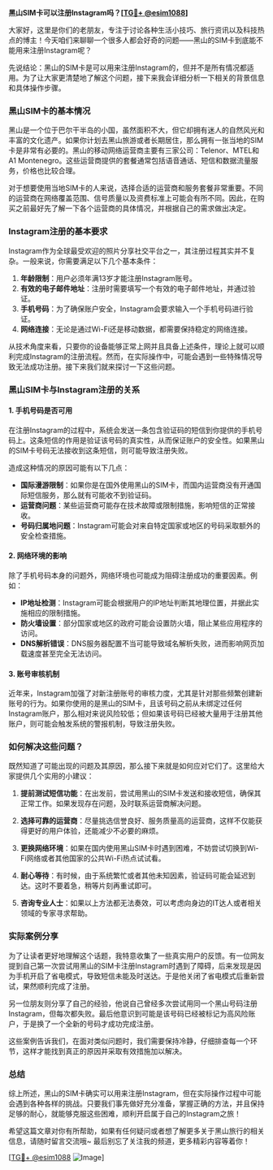 **黑山SIM卡可以注册Instagram吗？[[TG💪+ @esim1088](https://t.me/s/esim1088)]**

大家好，这里是你们的老朋友，专注于讨论各种生活小技巧、旅行资讯以及科技热点的博主！今天咱们来聊聊一个很多人都会好奇的问题——黑山的SIM卡到底能不能用来注册Instagram呢？

先说结论：黑山的SIM卡是可以用来注册Instagram的，但并不是所有情况都适用。为了让大家更清楚地了解这个问题，接下来我会详细分析一下相关的背景信息和具体操作步骤。

### 黑山SIM卡的基本情况

黑山是一个位于巴尔干半岛的小国，虽然面积不大，但它却拥有迷人的自然风光和丰富的文化遗产。如果你计划去黑山旅游或者长期居住，那么拥有一张当地的SIM卡是非常有必要的。黑山的移动网络运营商主要有三家公司：Telenor、MTEL和A1 Montenegro。这些运营商提供的套餐通常包括语音通话、短信和数据流量服务，价格也比较合理。

对于想要使用当地SIM卡的人来说，选择合适的运营商和服务套餐非常重要。不同的运营商在网络覆盖范围、信号质量以及资费标准上可能会有所不同。因此，在购买之前最好先了解一下各个运营商的具体情况，并根据自己的需求做出决定。

### Instagram注册的基本要求

Instagram作为全球最受欢迎的照片分享社交平台之一，其注册过程其实并不复杂。一般来说，你需要满足以下几个基本条件：

1. **年龄限制**：用户必须年满13岁才能注册Instagram账号。
2. **有效的电子邮件地址**：注册时需要填写一个有效的电子邮件地址，并通过验证。
3. **手机号码**：为了确保账户安全，Instagram会要求输入一个手机号码进行验证。
4. **网络连接**：无论是通过Wi-Fi还是移动数据，都需要保持稳定的网络连接。

从技术角度来看，只要你的设备能够正常上网并且具备上述条件，理论上就可以顺利完成Instagram的注册流程。然而，在实际操作中，可能会遇到一些特殊情况导致无法成功注册。接下来我们就来探讨一下这些问题。

### 黑山SIM卡与Instagram注册的关系

#### 1. 手机号码是否可用

在注册Instagram的过程中，系统会发送一条包含验证码的短信到你提供的手机号码上。这条短信的作用是验证该号码的真实性，从而保证账户的安全性。如果黑山的SIM卡号码无法接收到这条短信，则可能导致注册失败。

造成这种情况的原因可能有以下几点：
- **国际漫游限制**：如果你是在国外使用黑山的SIM卡，而国内运营商没有开通国际短信服务，那么就有可能收不到验证码。
- **运营商问题**：某些运营商可能存在技术故障或限制措施，影响短信的正常接收。
- **号码归属地问题**：Instagram可能会对来自特定国家或地区的号码采取额外的安全检查措施。

#### 2. 网络环境的影响

除了手机号码本身的问题外，网络环境也可能成为阻碍注册成功的重要因素。例如：
- **IP地址检测**：Instagram可能会根据用户的IP地址判断其地理位置，并据此实施相应的限制措施。
- **防火墙设置**：部分国家或地区的政府可能会设置防火墙，阻止某些应用程序的访问。
- **DNS解析错误**：DNS服务器配置不当可能导致域名解析失败，进而影响网页加载速度甚至完全无法访问。

#### 3. 账号审核机制

近年来，Instagram加强了对新注册账号的审核力度，尤其是针对那些频繁创建新账号的行为。如果你使用的是黑山的SIM卡，且该号码之前从未绑定过任何Instagram账户，那么相对来说风险较低；但如果该号码已经被大量用于注册其他账户，则可能会触发系统的警报机制，导致注册失败。

### 如何解决这些问题？

既然知道了可能出现的问题及其原因，那么接下来就是如何应对它们了。这里给大家提供几个实用的小建议：

1. **提前测试短信功能**：在出发前，尝试用黑山的SIM卡发送和接收短信，确保其正常工作。如果发现存在问题，及时联系运营商解决问题。
   
2. **选择可靠的运营商**：尽量挑选信誉良好、服务质量高的运营商，这样不仅能获得更好的用户体验，还能减少不必要的麻烦。

3. **更换网络环境**：如果在国内使用黑山SIM卡时遇到困难，不妨尝试切换到Wi-Fi网络或者其他国家的公共Wi-Fi热点试试看。

4. **耐心等待**：有时候，由于系统繁忙或者其他未知因素，验证码可能会延迟到达。这时不要着急，稍等片刻再重试即可。

5. **咨询专业人士**：如果以上方法都无法奏效，可以考虑向身边的IT达人或者相关领域的专家寻求帮助。

### 实际案例分享

为了让读者更好地理解这个话题，我特意收集了一些真实用户的反馈。有一位网友提到自己第一次尝试用黑山的SIM卡注册Instagram时遇到了障碍，后来发现是因为手机开启了省电模式，导致短信未能及时送达。于是他关闭了省电模式后重新尝试，果然顺利完成了注册。

另一位朋友则分享了自己的经验，他说自己曾经多次尝试用同一个黑山号码注册Instagram，但每次都失败。最后他意识到可能是该号码已经被标记为高风险账户，于是换了一个全新的号码才成功完成注册。

这些案例告诉我们，在面对类似问题时，我们需要保持冷静，仔细排查每一个环节，这样才能找到真正的原因并采取有效措施加以解决。

### 总结

综上所述，黑山的SIM卡确实可以用来注册Instagram，但在实际操作过程中可能会遇到各种各样的挑战。只要我们事先做好充分准备，掌握正确的方法，并且保持足够的耐心，就能够克服这些困难，顺利开启属于自己的Instagram之旅！

希望这篇文章对你有所帮助，如果有任何疑问或者想了解更多关于黑山旅行的相关信息，请随时留言交流哦~ 最后别忘了关注我的频道，更多精彩内容等着你！

[[TG💪+ @esim1088](https://t.me/s/esim1088) ![Image](https://i.postimg.cc/4NQfJmqS/Snipaste-2025-05-13-00-14-12.png)]